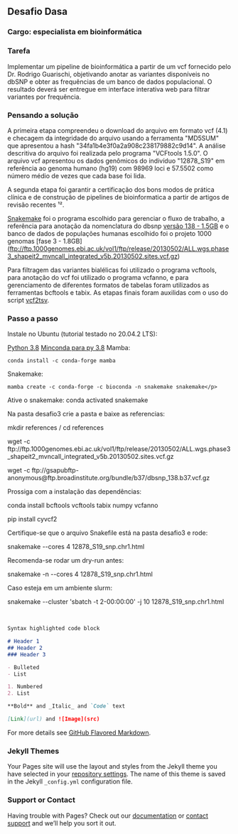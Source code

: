 ## Desafio Dasa

### Cargo: especialista em bioinformática

### Tarefa

Implementar um pipeline de bioinformática a partir de um vcf fornecido pelo Dr. Rodrigo Guarischi, objetivando anotar as variantes disponíveis no dbSNP e obter as frequências de um banco de dados populacional. O resultado deverá ser entregue em interface interativa web para filtrar variantes por frequência.

### Pensando a solução

A primeira etapa compreendeu o download do arquivo em formato vcf (4.1) e checagem da integridade do arquivo usando a ferramenta "MD5SUM" que apresentou a hash "34fa1b4e3f0a2a908c238179882c9d14". A análise descritiva do arquivo foi realizada pelo programa "VCFtools 1.5.0". O arquivo vcf apresentou os dados genômicos do indivíduo "12878_S19" em referência ao genoma humano (hg19) com 98969 loci e 57.5502 como número médio de vezes que cada base foi lida.

A segunda etapa foi garantir a certificação dos bons modos de prática clínica e de construção de pipelines de bioinformatica a partir de artigos de revisão recentes ¹².

[Snakemake](https://snakemake.readthedocs.io/en/stable/) foi o programa escolhido para gerenciar o fluxo de trabalho, a referência para anotação da nomenclatura do dbsnp [versão 138 - 1.5GB](ftp://gsapubftp-anonymous@ftp.broadinstitute.org/bundle/b37/dbsnp_138.b37.vcf.gz) e o banco de dados de populações humanas escolhido foi o projeto 1000 genomas [fase 3 - 1.8GB] (ftp://ftp.1000genomes.ebi.ac.uk/vol1/ftp/release/20130502/ALL.wgs.phase3_shapeit2_mvncall_integrated_v5b.20130502.sites.vcf.gz)

Para filtragem das variantes bialélicas foi utilizado o programa vcftools, para anotação do vcf foi utilizado o programa vcfanno, e para gerenciamento de diferentes formatos de tabelas foram utilizados as ferramentas bcftools e tabix. As etapas finais foram auxilidas com o uso do script [vcf2tsv](https://github.com/sigven/vcf2tsv).

### Passo a passo

Instale no Ubuntu (tutorial testado no 20.04.2 LTS):

[Python 3.8](https://www.python.org/downloads/) 
[Minconda para py 3.8](https://conda.io/en/latest/miniconda.html)
Mamba: 
``` 
conda install -c conda-forge mamba
``` 

Snakemake: 
```
mamba create -c conda-forge -c bioconda -n snakemake snakemake</p>
``` 

<p>Ative o snakemake: conda activated snakemake</p>

<p>Na pasta desafio3 crie a pasta e baixe as referencias:</p>

<p>mkdir references / cd references</p>

<p>wget -c ftp://ftp.1000genomes.ebi.ac.uk/vol1/ftp/release/20130502/ALL.wgs.phase3_shapeit2_mvncall_integrated_v5b.20130502.sites.vcf.gz</p>

<p>wget -c ftp://gsapubftp-anonymous@ftp.broadinstitute.org/bundle/b37/dbsnp_138.b37.vcf.gz</p>

<p>Prossiga com a instalação das dependências:</p>
<p>conda install bcftools vcftools tabix numpy vcfanno</p>
<p>pip install cyvcf2</p>

<p>Certifique-se que o arquivo Snakefile está na pasta desafio3 e rode:</p>

<p>snakemake --cores 4 12878_S19_snp.chr1.html</p>

<p>Recomenda-se rodar um dry-run antes:</p>

<p>snakemake -n --cores 4 12878_S19_snp.chr1.html</p>

<p> Caso esteja em um ambiente slurm: </p>

<p> snakemake --cluster 'sbatch -t 2-00:00:00' -j 10 12878_S19_snp.chr1.html </p>
<br>

```markdown
Syntax highlighted code block

# Header 1
## Header 2
### Header 3

- Bulleted
- List

1. Numbered
2. List

**Bold** and _Italic_ and `Code` text

[Link](url) and ![Image](src)
```

For more details see [GitHub Flavored Markdown](https://guides.github.com/features/mastering-markdown/).

### Jekyll Themes

Your Pages site will use the layout and styles from the Jekyll theme you have selected in your [repository settings](https://github.com/allyssonallan/dasa_desafio/settings). The name of this theme is saved in the Jekyll `_config.yml` configuration file.

### Support or Contact

Having trouble with Pages? Check out our [documentation](https://docs.github.com/categories/github-pages-basics/) or [contact support](https://support.github.com/contact) and we’ll help you sort it out.

